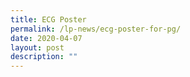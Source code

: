 ```yaml
---
title: ECG Poster
permalink: /lp-news/ecg-poster-for-pg/
date: 2020-04-07
layout: post
description: ""
---
```

